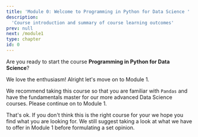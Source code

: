 ```yaml
---
title: 'Module 0: Welcome to Programming in Python for Data Science '
description:
  'Course introduction and summary of course learning outcomes' 
prev: null
next: /module1
type: chapter
id: 0
---
```


<exercise id="1" title="Programming in Python for Data Science" type="slides,video">

<slides source="module0/module0_00" shot="0" start="0:165" end="3:01">
</slides>

</exercise>

<exercise id="2" title="Are you ready?">

Are you ready to start the course **Programming in Python for Data Science**?


<choice>
<opt text="Yes! Let's get this party started! 🎉" correct="true">

We love the enthusiasm! Alright let's move on to Module 1. 

</opt>

<opt text="I have a Python background but have not had very much wrangling experience. 🤔" correct="true">

We recommend taking this course so that you are familiar with `Pandas` and have the fundamentals master for our more advanced Data Science courses. Please continue on to Module 1. 

</opt>

<opt text="I don't think this is the right fit for me. 😧">

That's ok. If you don't think this is the right course for your we hope you find what you are looking for. We still suggest taking a look at what we have to offer in Module 1 before formulating a set opinion. 

</opt>
</choice>

</exercise>



